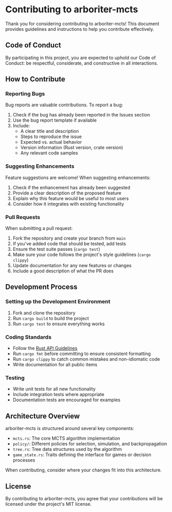 # Contributing to arboriter-mcts

Thank you for considering contributing to arboriter-mcts! This document provides guidelines and instructions to help you contribute effectively.

## Code of Conduct

By participating in this project, you are expected to uphold our Code of Conduct: be respectful, considerate, and constructive in all interactions.

## How to Contribute

### Reporting Bugs

Bug reports are valuable contributions. To report a bug:

1. Check if the bug has already been reported in the Issues section
2. Use the bug report template if available
3. Include:
   - A clear title and description
   - Steps to reproduce the issue
   - Expected vs. actual behavior
   - Version information (Rust version, crate version)
   - Any relevant code samples

### Suggesting Enhancements

Feature suggestions are welcome! When suggesting enhancements:

1. Check if the enhancement has already been suggested
2. Provide a clear description of the proposed feature
3. Explain why this feature would be useful to most users
4. Consider how it integrates with existing functionality

### Pull Requests

When submitting a pull request:

1. Fork the repository and create your branch from `main`
2. If you've added code that should be tested, add tests
3. Ensure the test suite passes (`cargo test`)
4. Make sure your code follows the project's style guidelines (`cargo clippy`)
5. Update documentation for any new features or changes
6. Include a good description of what the PR does

## Development Process

### Setting up the Development Environment

1. Fork and clone the repository
2. Run `cargo build` to build the project
3. Run `cargo test` to ensure everything works

### Coding Standards

- Follow the [Rust API Guidelines](https://rust-lang.github.io/api-guidelines/)
- Run `cargo fmt` before committing to ensure consistent formatting
- Run `cargo clippy` to catch common mistakes and non-idiomatic code
- Write documentation for all public items

### Testing

- Write unit tests for all new functionality
- Include integration tests where appropriate
- Documentation tests are encouraged for examples

## Architecture Overview

arboriter-mcts is structured around several key components:

- `mcts.rs`: The core MCTS algorithm implementation
- `policy/`: Different policies for selection, simulation, and backpropagation
- `tree.rs`: Tree data structures used by the algorithm
- `game_state.rs`: Traits defining the interface for games or decision processes

When contributing, consider where your changes fit into this architecture.

## License

By contributing to arboriter-mcts, you agree that your contributions will be licensed under the project's MIT license.